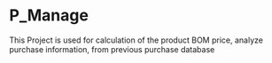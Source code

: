 # P_Manage
This Project is used for calculation of the product BOM price, analyze purchase information, from previous purchase database
